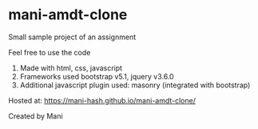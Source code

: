 # mani-amdt-clone

Small sample project of an assignment

Feel free to use the code

1. Made with html, css, javascript
1. Frameworks used bootstrap v5.1, jquery v3.6.0
1. Additional javascript plugin used: masonry (integrated with bootstrap)

Hosted at: https://mani-hash.github.io/mani-amdt-clone/

Created by Mani
